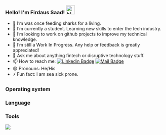### Hello! I'm Firdaus Saad! <img src="https://user-images.githubusercontent.com/1303154/88677602-1635ba80-d120-11ea-84d8-d263ba5fc3c0.gif" width="28px" alt="hi">

- 🔭 I’m was once feeding sharks for a living.
- 🌱 I’m currently a student. Learning new skills to enter the tech industry. 
- 👯 I’m looking to work on github projects to improve my technical knowledge.
- 🤔 I’m still a Work In Progress. Any help or feedback is greatly appreciated!
- 💬 Ask me about anything fintech or disruptive technology stuff. 
- 📫 How to reach me: [![Linkedin Badge](https://img.shields.io/badge/-Firdaussaad-0e76a8?style=flat&labelColor=0e76a8&logo=linkedin&logoColor=white)](https://www.linkedin.com/in/firdaussaad) [![Mail Badge](https://img.shields.io/badge/-firdaussaad-c0392b?style=flat&labelColor=c0392b&logo=gmail&logoColor=white)](firdaussaad@gmail.com)
- 😄 Pronouns: He/His
- ⚡ Fun fact: I am sea sick prone. 

### Operating system

### Language

### Tools



 
<img src="https://github-readme-stats.vercel.app/api?username=firdaussaad&&show_icons=true&title_color=ffffff&icon_color=bb2acf&text_color=daf7dc&bg_color=151515">
